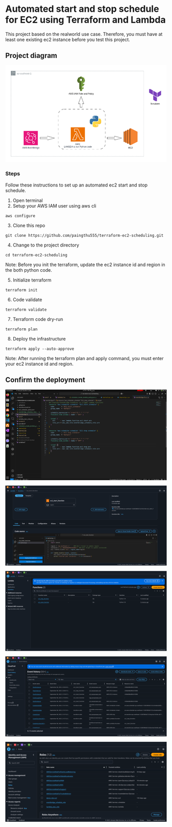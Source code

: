 # Automated start and stop schedule for EC2 using Terraform and Lambda

This project based on the realworld use case. Therefore, you must have at least one existing ec2 instance before you test this project.

## Project diagram
![diagram](./images/terraform-ec2-scheduling.png)

### Steps
Follow these instructions to set up an automated ec2 start and stop schedule.

1. Open terminal
2. Setup your AWS IAM user using aws cli
```
aws configure
```
3. Clone this repo
```
git clone https://github.com/paingthu555/terraform-ec2-scheduling.git
```
4. Change to the project directory
```
cd terraform-ec2-scheduling
```
Note: Before you init the terraform, update the ec2 instance id and region in the both python code.

5. Initialize terraform
```
terraform init
```
6. Code validate
```
terraform validate
```
7. Terraform code dry-run
```
terraform plan
```
8. Deploy the infrastructure
```
terraform apply --auto-approve
```
Note: After running the terraform plan and apply command, you must enter your ec2 instance id and region.

## Confirm the deployment
![code](./images/code.png)

![lambda-function](./images/lambda_function.png)

![lambda](./images/lambda.png)

![event](./images/event_history.png)

![role](./images/role.png)
